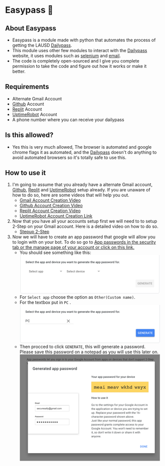 # Easypass 🍤

## About Easypass
- Easypass is a module made with python that automates the process of getting the LAUSD [Dailypass](https://pap.lausd.net/en-US/).
- This module uses other few modules to interact with the [Dailypass](https://pap.lausd.net/en-US/) website, it uses modules such as [selenium](https://pypi.org/project/selenium/) and [email](https://docs.python.org/3/library/email.html).
- The code is completely open-sourced and I give you complete permission to take the code and figure out how it works or make it better.

## Requirements
- Alternate Gmail Account
- [Github](https://github.com/) Account
- [Replit](https://replit.com/) Account
- [UptimeRobot](https://uptimerobot.com/) Account
- A phone number where you can receive your dailypass

## Is this allowed?
- Yes this is very much allowed, The browser is automated and google chrome flags it as automated, and the [Dailypass](https://pap.lausd.net/en-US/)  doesn't do anything to avoid automated browsers so it's totally safe to use this.

## How to use it
1. I'm going to assume that you already have a alternate Gmail account, [Github](https://github.com/), [Replit](https://replit.com/) and [UptimeRobot](https://uptimerobot.com/)  setup already. If you are unaware of how to do so, here are some videos that will help you out. 
	- [Gmail Account Creation Video](https://www.youtube.com/watch?v=Q9Z1Os3jLOU)
	- [Github Account Creation Video](https://www.youtube.com/watch?v=-Di-ZfcBDXU)
	- [Replit Account Creation Video](https://www.youtube.com/watch?v=EnTcdgyan0o)
	- [UptimeRobot Account Creation Link](https://uptimerobot.com/signUp)
2. Now that you have all your accounts setup first we will need to to setup 2-Step on your Gmail account. Here is a detailed video on how to do so.
	- [Stepup 2-Step](https://www.youtube.com/watch?v=jJKWDDj1Wgw)
3. Now we will have to create an app password that google will allow you to login with on your bot. To do so go to [App passwords in the security tab or the manage page of your account or click on this link.](http://myaccount.google.com/apppasswords)
	- You should see something like this:![](https://github.com/workframes/Easypass-Replit/blob/main/Images/app_password_v1.png?raw=true)
	- For `Select app` choose the option as `Other(Custom name)`. 
	- For the textbox put in `PC` . ![](https://github.com/workframes/Easypass-Replit/blob/main/Images/app_password_v2.png?raw=true)
	-  Then procced to click `GENERATE`, this will generate a password. Please save this password on a notepad as you will use this later on. ![](https://github.com/workframes/Easypass-Replit/blob/main/Images/app_password_v3.png?raw=true)
